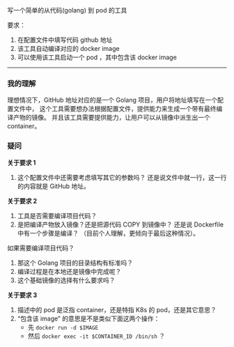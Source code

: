 写一个简单的从代码(golang) 到 pod 的工具

要求：

1. 在配置文件中填写代码 github 地址
2. 该工具自动编译对应的 docker image
3. 可以使用该工具启动一个 pod ，其中包含该 docker image

-----------------------------------------

### 我的理解

理想情况下，GitHub 地址对应的是一个 Golang 项目，用户将地址填写在一个配置文件中，
这个工具需要想办法根据配置文件，提供能力来生成一个带有最终编译产物的镜像。
并且该工具需要提供能力，让用户可以从镜像中派生出一个 container。

### 疑问

**关于要求 1**

1. 这个配置文件中还需要考虑填写其它的参数吗？
还是说文件中就一行，这一行的内容就是 GitHub 地址。

**关于要求 2**

1. 工具是否需要编译项目代码？
2. 是把编译产物放入镜像？还是把源代码 COPY 到镜像中？
还是说 Dockerfile 中有一个步骤是编译？
（目前个人理解，更倾向于最后这种情况）。

如果需要编译项目代码？

1. 那这个 Golang 项目的目录结构有标准吗？
2. 编译过程是在本地还是镜像中完成呢？
3. 这个基础镜像的选择有什么要求吗？

**关于要求 3**

1. 描述中的 pod 是泛指 container，还是特指 K8s 的 pod，还是其它意思？
2. “包含该 image” 的意思是不是类似下面这两个操作：
    - 先 `docker run -d $IMAGE`
    - 然后 `docker exec -it $CONTAINER_ID /bin/sh`  ？


